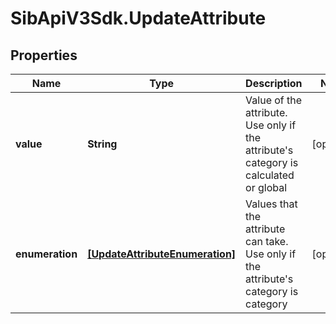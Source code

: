 # SibApiV3Sdk.UpdateAttribute

## Properties
Name | Type | Description | Notes
------------ | ------------- | ------------- | -------------
**value** | **String** | Value of the attribute. Use only if the attribute&#39;s category is calculated or global | [optional] 
**enumeration** | [**[UpdateAttributeEnumeration]**](UpdateAttributeEnumeration.md) | Values that the attribute can take. Use only if the attribute&#39;s category is category | [optional] 


